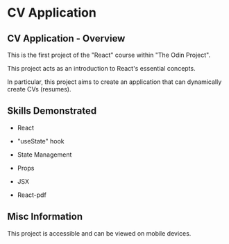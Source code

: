 # CV Application

## CV Application - Overview

This is the first project of the "React" course within "The Odin Project".

This project acts as an introduction to React's essential concepts.

In particular, this project aims to create an application that can dynamically create CVs (resumes).

## Skills Demonstrated

- React

- "useState" hook

- State Management

- Props

- JSX

- React-pdf

## Misc Information

This project is accessible and can be viewed on mobile devices.